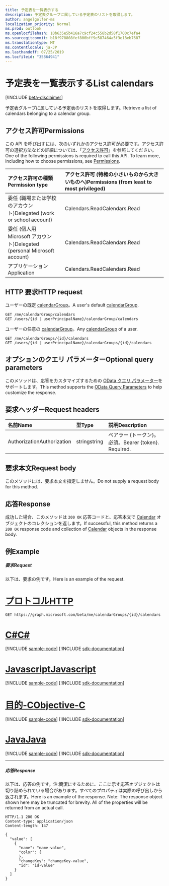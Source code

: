 ```yaml
---
title: 予定表を一覧表示する
description: 予定表グループに属している予定表のリストを取得します。
author: angelgolfer-ms
localization_priority: Normal
ms.prod: outlook
ms.openlocfilehash: 10b635e5b416a7c9cf24c558b2d58f1700c7efa4
ms.sourcegitcommit: b18f978808fef800bff9e587464a5f3e18eb7687
ms.translationtype: MT
ms.contentlocale: ja-JP
ms.lasthandoff: 07/25/2019
ms.locfileid: "35864941"
---
```

# <a name="list-calendars"></a><span data-ttu-id="f3ad2-103">予定表を一覧表示する</span><span class="sxs-lookup"><span data-stu-id="f3ad2-103">List calendars</span></span>

[!INCLUDE [beta-disclaimer](../../includes/beta-disclaimer.md)]

<span data-ttu-id="f3ad2-104">予定表グループに属している予定表のリストを取得します。</span><span class="sxs-lookup"><span data-stu-id="f3ad2-104">Retrieve a list of calendars belonging to a calendar group.</span></span>

## <a name="permissions"></a><span data-ttu-id="f3ad2-105">アクセス許可</span><span class="sxs-lookup"><span data-stu-id="f3ad2-105">Permissions</span></span>

<span data-ttu-id="f3ad2-p101">この API を呼び出すには、次のいずれかのアクセス許可が必要です。アクセス許可の選択方法などの詳細については、「[アクセス許可](/graph/permissions-reference)」を参照してください。</span><span class="sxs-lookup"><span data-stu-id="f3ad2-p101">One of the following permissions is required to call this API. To learn more, including how to choose permissions, see [Permissions](/graph/permissions-reference).</span></span>

| <span data-ttu-id="f3ad2-108">アクセス許可の種類</span><span class="sxs-lookup"><span data-stu-id="f3ad2-108">Permission type</span></span>                        | <span data-ttu-id="f3ad2-109">アクセス許可 (特権の小さいものから大きいものへ)</span><span class="sxs-lookup"><span data-stu-id="f3ad2-109">Permissions (from least to most privileged)</span></span> |
| :------------------------------------- | :------------------------------------------ |
| <span data-ttu-id="f3ad2-110">委任 (職場または学校のアカウント)</span><span class="sxs-lookup"><span data-stu-id="f3ad2-110">Delegated (work or school account)</span></span>     | <span data-ttu-id="f3ad2-111">Calendars.Read</span><span class="sxs-lookup"><span data-stu-id="f3ad2-111">Calendars.Read</span></span>                              |
| <span data-ttu-id="f3ad2-112">委任 (個人用 Microsoft アカウント)</span><span class="sxs-lookup"><span data-stu-id="f3ad2-112">Delegated (personal Microsoft account)</span></span> | <span data-ttu-id="f3ad2-113">Calendars.Read</span><span class="sxs-lookup"><span data-stu-id="f3ad2-113">Calendars.Read</span></span>                              |
| <span data-ttu-id="f3ad2-114">アプリケーション</span><span class="sxs-lookup"><span data-stu-id="f3ad2-114">Application</span></span>                            | <span data-ttu-id="f3ad2-115">Calendars.Read</span><span class="sxs-lookup"><span data-stu-id="f3ad2-115">Calendars.Read</span></span>                              |

## <a name="http-request"></a><span data-ttu-id="f3ad2-116">HTTP 要求</span><span class="sxs-lookup"><span data-stu-id="f3ad2-116">HTTP request</span></span>

<!-- { "blockType": "ignored" } -->

<span data-ttu-id="f3ad2-117">ユーザーの既定 [calendarGroup](../resources/calendargroup.md)。</span><span class="sxs-lookup"><span data-stu-id="f3ad2-117">A user's default [calendarGroup](../resources/calendargroup.md).</span></span>

```http
GET /me/calendarGroup/calendars
GET /users/{id | userPrincipalName}/calendarGroup/calendars
```

<span data-ttu-id="f3ad2-118">ユーザーの任意の [calendarGroup](../resources/calendargroup.md)。</span><span class="sxs-lookup"><span data-stu-id="f3ad2-118">Any [calendarGroup](../resources/calendargroup.md) of a user.</span></span>

```http
GET /me/calendarGroups/{id}/calendars
GET /users/{id | userPrincipalName}/calendarGroups/{id}/calendars
```

## <a name="optional-query-parameters"></a><span data-ttu-id="f3ad2-119">オプションのクエリ パラメーター</span><span class="sxs-lookup"><span data-stu-id="f3ad2-119">Optional query parameters</span></span>

<span data-ttu-id="f3ad2-120">このメソッドは、応答をカスタマイズするための [OData クエリ パラメーター](https://developer.microsoft.com/graph/docs/concepts/query_parameters)をサポートします。</span><span class="sxs-lookup"><span data-stu-id="f3ad2-120">This method supports the [OData Query Parameters](https://developer.microsoft.com/graph/docs/concepts/query_parameters) to help customize the response.</span></span>

## <a name="request-headers"></a><span data-ttu-id="f3ad2-121">要求ヘッダー</span><span class="sxs-lookup"><span data-stu-id="f3ad2-121">Request headers</span></span>

| <span data-ttu-id="f3ad2-122">名前</span><span class="sxs-lookup"><span data-stu-id="f3ad2-122">Name</span></span>          | <span data-ttu-id="f3ad2-123">型</span><span class="sxs-lookup"><span data-stu-id="f3ad2-123">Type</span></span>   | <span data-ttu-id="f3ad2-124">説明</span><span class="sxs-lookup"><span data-stu-id="f3ad2-124">Description</span></span>               |
| :------------ | :----- | :------------------------ |
| <span data-ttu-id="f3ad2-125">Authorization</span><span class="sxs-lookup"><span data-stu-id="f3ad2-125">Authorization</span></span> | <span data-ttu-id="f3ad2-126">string</span><span class="sxs-lookup"><span data-stu-id="f3ad2-126">string</span></span> | <span data-ttu-id="f3ad2-p102">ベアラー {トークン}。必須。</span><span class="sxs-lookup"><span data-stu-id="f3ad2-p102">Bearer {token}. Required.</span></span> |

## <a name="request-body"></a><span data-ttu-id="f3ad2-129">要求本文</span><span class="sxs-lookup"><span data-stu-id="f3ad2-129">Request body</span></span>

<span data-ttu-id="f3ad2-130">このメソッドには、要求本文を指定しません。</span><span class="sxs-lookup"><span data-stu-id="f3ad2-130">Do not supply a request body for this method.</span></span>

## <a name="response"></a><span data-ttu-id="f3ad2-131">応答</span><span class="sxs-lookup"><span data-stu-id="f3ad2-131">Response</span></span>

<span data-ttu-id="f3ad2-132">成功した場合、このメソッドは `200 OK` 応答コードと、応答本文で [Calendar](../resources/calendar.md) オブジェクトのコレクションを返します。</span><span class="sxs-lookup"><span data-stu-id="f3ad2-132">If successful, this method returns a `200 OK` response code and collection of [Calendar](../resources/calendar.md) objects in the response body.</span></span>

## <a name="example"></a><span data-ttu-id="f3ad2-133">例</span><span class="sxs-lookup"><span data-stu-id="f3ad2-133">Example</span></span>

##### <a name="request"></a><span data-ttu-id="f3ad2-134">要求</span><span class="sxs-lookup"><span data-stu-id="f3ad2-134">Request</span></span>

<span data-ttu-id="f3ad2-135">以下は、要求の例です。</span><span class="sxs-lookup"><span data-stu-id="f3ad2-135">Here is an example of the request.</span></span>


# <a name="httptabhttp"></a>[<span data-ttu-id="f3ad2-136">プロトコル</span><span class="sxs-lookup"><span data-stu-id="f3ad2-136">HTTP</span></span>](#tab/http)
<!-- {
  "blockType": "request",
  "name": "calendargroup_get_calendars"
}-->

```http
GET https://graph.microsoft.com/beta/me/calendarGroups/{id}/calendars
```
# <a name="ctabcsharp"></a>[<span data-ttu-id="f3ad2-137">C#</span><span class="sxs-lookup"><span data-stu-id="f3ad2-137">C#</span></span>](#tab/csharp)
[!INCLUDE [sample-code](../includes/snippets/csharp/calendargroup-get-calendars-csharp-snippets.md)]
[!INCLUDE [sdk-documentation](../includes/snippets/snippets-sdk-documentation-link.md)]

# <a name="javascripttabjavascript"></a>[<span data-ttu-id="f3ad2-138">Javascript</span><span class="sxs-lookup"><span data-stu-id="f3ad2-138">Javascript</span></span>](#tab/javascript)
[!INCLUDE [sample-code](../includes/snippets/javascript/calendargroup-get-calendars-javascript-snippets.md)]
[!INCLUDE [sdk-documentation](../includes/snippets/snippets-sdk-documentation-link.md)]

# <a name="objective-ctabobjc"></a>[<span data-ttu-id="f3ad2-139">目的-C</span><span class="sxs-lookup"><span data-stu-id="f3ad2-139">Objective-C</span></span>](#tab/objc)
[!INCLUDE [sample-code](../includes/snippets/objc/calendargroup-get-calendars-objc-snippets.md)]
[!INCLUDE [sdk-documentation](../includes/snippets/snippets-sdk-documentation-link.md)]

# <a name="javatabjava"></a>[<span data-ttu-id="f3ad2-140">Java</span><span class="sxs-lookup"><span data-stu-id="f3ad2-140">Java</span></span>](#tab/java)
[!INCLUDE [sample-code](../includes/snippets/java/calendargroup-get-calendars-java-snippets.md)]
[!INCLUDE [sdk-documentation](../includes/snippets/snippets-sdk-documentation-link.md)]

---


##### <a name="response"></a><span data-ttu-id="f3ad2-141">応答</span><span class="sxs-lookup"><span data-stu-id="f3ad2-141">Response</span></span>

<span data-ttu-id="f3ad2-p103">以下は、応答の例です。注:簡潔にするために、ここに示す応答オブジェクトは切り詰められている場合があります。すべてのプロパティは実際の呼び出しから返されます。</span><span class="sxs-lookup"><span data-stu-id="f3ad2-p103">Here is an example of the response. Note: The response object shown here may be truncated for brevity. All of the properties will be returned from an actual call.</span></span>

<!-- {
  "blockType": "response",
  "truncated": true,
  "@odata.type": "microsoft.graph.calendar",
  "isCollection": true
} -->

```http
HTTP/1.1 200 OK
Content-type: application/json
Content-length: 147

{
  "value": [
    {
      "name": "name-value",
      "color": {
      },
      "changeKey": "changeKey-value",
      "id": "id-value"
    }
  ]
}
```

<!-- uuid: 8fcb5dbc-d5aa-4681-8e31-b001d5168d79
2015-10-25 14:57:30 UTC -->

<!--
{
  "type": "#page.annotation",
  "description": "List calendars",
  "keywords": "",
  "section": "documentation",
  "tocPath": "",
  "suppressions": [
  ]
}
-->
